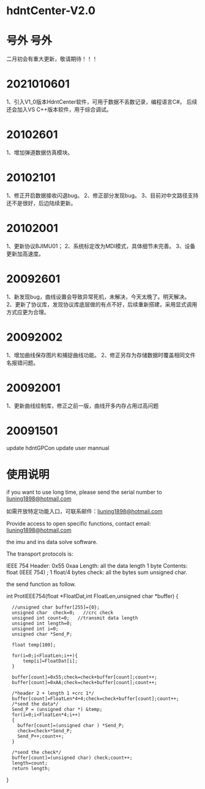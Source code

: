 # hdntCenter-V2.0


# 号外 号外
二月初会有重大更新，敬请期待！！！

# 2021010601
1、引入V1_0版本HdntCenter软件，可用于数据不丢数记录，编程语言C#。
后续还会加入VS C++版本软件，用于综合调试。

# 20102601
1、增加弹道数据仿真模块。

# 20102101
1、修正开启数据接收闪退bug。
2、修正部分发现bug。
3、目前对中文路径支持还不是很好，后边陆续更新。

# 20102001
1、更新协议BJIMU01；
2、系统标定改为MDI模式，具体细节未完善。
3、设备更新加高速度。

# 20092601
1、新发现bug，曲线设置会导致异常死机，未解决，今天太晚了。明天解决。
2、更新了协议库，发现协议库底层做的有点不好，后续重新搭建，采用显式调用方式应更为合理。

# 20092002
1、增加曲线保存图片和捕捉曲线功能。
2、修正另存为存储数据时覆盖相同文件名报错问题。

# 20092001
1、更新曲线绘制库，修正之前一版，曲线开多内存占用过高问题

# 20091501
update hdntGPCon
update user mannual

# 使用说明
if you want to use long time, please send the serial number to liuning1898@hotmail.com

如需开放特定功能入口，可联系邮件：liuning1898@hotmail.com

Provide access to open specific functions, contact email: liuning1898@hotmail.com

the imu and ins data solve software.

The transport protocols is:

IEEE 754
Header: 0x55 0xaa
Length: all the data length 1 byte
Contents: float (IEEE 754) ; 1 float/4 bytes
check: all the bytes sum unsigned char.

the send function as follow.

int ProtIEEE754(float *FloatDat,int FloatLen,unsigned char *buffer)
{


      //unsigned char buffer[255]={0};
      unsigned char  check=0;   //crc check
      unsigned int count=0;   //transmit data length
      unsigned int length=0;
      unsigned int i=0;
      unsigned char *Send_P;

      float temp[100];

      for(i=0;i<FloatLen;i++){
    	  temp[i]=FloatDat[i];
      }

      buffer[count]=0x55;check=check+buffer[count];count++;
      buffer[count]=0xAA;check=check+buffer[count];count++;

      /*header 2 + length 1 +crc 1*/
      buffer[count]=FloatLen*4+4;check=check+buffer[count];count++;
      /*send the data*/
      Send_P = (unsigned char *) &temp;
      for(i=0;i<FloatLen*4;i++)
      {
        buffer[count]=(unsigned char ) *Send_P;
        check=check+*Send_P;
        Send_P++;count++;
      }

      /*send the check*/
      buffer[count]=(unsigned char) check;count++;
      length=count;
      return length;
}

